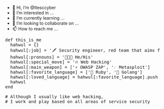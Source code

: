 - 👋 Hi, I’m @Itesccyber
- 👀 I’m interested in ...
- 🌱 I’m currently learning ...
- 💞️ I’m looking to collaborate on ...
- 📫 How to reach me ...

<pre><span class="pl-k">def</span> <span class="pl-en">this_is_me</span>
  <span class="pl-s1">hahwul</span> <span class="pl-c1">=</span> <span class="pl-kos">{</span><span class="pl-kos">}</span>
  <span class="pl-s1">hahwul</span><span class="pl-kos">[</span><span class="pl-pds">:job</span><span class="pl-kos">]</span> <span class="pl-c1">=</span> <span class="pl-s">'🗡 Security engineer, red team that aims for a purple team'</span>
  <span class="pl-s1">hahwul</span><span class="pl-kos">[</span><span class="pl-pds">:pronouns</span><span class="pl-kos">]</span> <span class="pl-c1">=</span> <span class="pl-s">'🧑🏽&zwj;💻 He/His'</span>
  <span class="pl-s1">hahwul</span><span class="pl-kos">[</span><span class="pl-pds">:special_move</span><span class="pl-kos">]</span> <span class="pl-c1">=</span> <span class="pl-s">'🔥 Web Hacking'</span>
  <span class="pl-s1">hahwul</span><span class="pl-kos">[</span><span class="pl-pds">:main_weapon</span><span class="pl-kos">]</span> <span class="pl-c1">=</span> <span class="pl-kos">[</span><span class="pl-s">'⚡️ OWASP ZAP'</span><span class="pl-kos">,</span> <span class="pl-s">'☄️ Metasploit'</span><span class="pl-kos">]</span>
  <span class="pl-s1">hahwul</span><span class="pl-kos">[</span><span class="pl-pds">:favorite_language</span><span class="pl-kos">]</span> <span class="pl-c1">=</span> <span class="pl-kos">[</span><span class="pl-s">'💎 Ruby'</span><span class="pl-kos">,</span> <span class="pl-s">'🐹 Golang'</span><span class="pl-kos">]</span>
  <span class="pl-s1">hahwul</span><span class="pl-kos">[</span><span class="pl-pds">:loved_language</span><span class="pl-kos">]</span> <span class="pl-c1">=</span> <span class="pl-s1">hahwul</span><span class="pl-kos">[</span><span class="pl-pds">:favorite_language</span><span class="pl-kos">]</span><span class="pl-kos">.</span><span class="pl-en">push</span> <span class="pl-kos">[</span><span class="pl-s">'💎 Crystal'</span><span class="pl-kos">]</span>
  <span class="pl-s1">hahwul</span>
<span class="pl-k">end</span>

<span class="pl-c"># Although I usually like web hacking, </span>
<span class="pl-c"># I work and play based on all areas of service security</span></pre>
